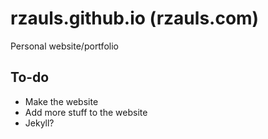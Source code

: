 # rzauls.github.io (rzauls.com)
Personal website/portfolio

## To-do
* Make the website
* Add more stuff to the website
* Jekyll?
